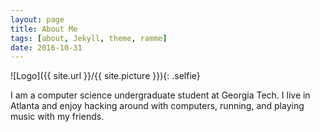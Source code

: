 ```yaml
---
layout: page
title: About Me
tags: [about, Jekyll, theme, ramme]
date: 2016-10-31
---
```

![Logo]({{ site.url }}/{{ site.picture }}){: .selfie}

I am a computer science undergraduate student at Georgia Tech. I live
in Atlanta and enjoy hacking around with computers, running, and
playing music with my friends.
